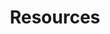 ---
layout: resources
title: "Resources"
permalink: /resources/
page_header_image: "/assets/images/page_header_2.jpg"

# White Papers 
whitepaper1:
  heading: "Seamless Migration from Informatica to dbt"
  subheader: "Unlock the power of modern data transformation with our comprehensive guide to migrating from Informatica to dbt."
  text2: "This white paper covers:"
  text3: "- Key elements of a successful migration strategy"
  text4: "- How to preserve business logic and ensure data quality"
  text5: "- Best practices for optimizing performance in dbt"
  text6: "- The role of automated tools in streamlining your migration"
  text7: "And much more!"
  
  image: "/assets/images/informatica-to-dbt/datayoga-informatica-to-dbt-migation.png"
  button:
    name: "Download White Paper"
    link: "/resources/download_documents"
# Contact Area
contact_area:
  heading: "Get the white Paper"
  description: "Fill in your details to get the white paper"
---